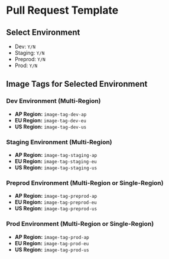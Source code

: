 # Pull Request Template

## Select Environment
- Dev: `Y/N`
- Staging: `Y/N`
- Preprod: `Y/N`
- Prod: `Y/N`

## Image Tags for Selected Environment
### Dev Environment (Multi-Region)
- **AP Region:** `image-tag-dev-ap`
- **EU Region:** `image-tag-dev-eu`
- **US Region:** `image-tag-dev-us`

### Staging Environment (Multi-Region)
- **AP Region:** `image-tag-staging-ap`
- **EU Region:** `image-tag-staging-eu`
- **US Region:** `image-tag-staging-us`

### Preprod Environment (Multi-Region or Single-Region)
- **AP Region:** `image-tag-preprod-ap`
- **EU Region:** `image-tag-preprod-eu`
- **US Region:** `image-tag-preprod-us`

### Prod Environment (Multi-Region or Single-Region)
- **AP Region:** `image-tag-prod-ap`
- **EU Region:** `image-tag-prod-eu`
- **US Region:** `image-tag-prod-us`
